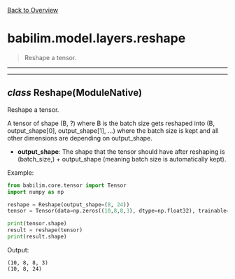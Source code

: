 [Back to Overview](../../../README.md)

# babilim.model.layers.reshape

> Reshape a tensor.

---
---
## *class* **Reshape**(ModuleNative)

Reshape a tensor.

A tensor of shape (B, ?) where B is the batch size gets reshaped into (B, output_shape[0], output_shape[1], ...) where the batch size is kept and all other dimensions are depending on output_shape.

* **output_shape**: The shape that the tensor should have after reshaping is (batch_size,) + output_shape (meaning batch size is automatically kept).


Example:
```python
from babilim.core.tensor import Tensor
import numpy as np

reshape = Reshape(output_shape=(8, 24))
tensor = Tensor(data=np.zeros((10,8,8,3), dtype=np.float32), trainable=False)

print(tensor.shape)
result = reshape(tensor)
print(result.shape)
```
Output:
```
(10, 8, 8, 3)
(10, 8, 24)

```

